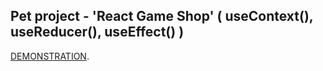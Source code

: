 ## Pet project - 'React Game Shop' ( useContext(), useReducer(), useEffect() )

[DEMONSTRATION](https://andrey-golubenko.github.io/react-game-shop/).